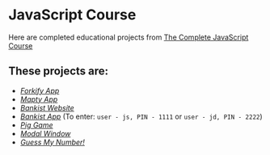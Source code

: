 # JavaScript Course

Here are completed educational projects from [The Complete JavaScript Course](https://www.udemy.com/course/the-complete-javascript-course/)

## These projects are:

- _[Forkify App](https://forkify-spormuv.netlify.app/)_
- _[Mapty App](https://spormuv.github.io/js-course/mapty_app/dist/)_
- _[Bankist Website](https://spormuv.github.io/js-course/bankist_website/dist/)_
- _[Bankist App](https://spormuv.github.io/js-course/bankist/)_ (To enter: `user - js, PIN - 1111` or `user - jd, PIN - 2222`)
- _[Pig Game](https://spormuv.github.io/js-course/pig-game/)_
- _[Modal Window](https://spormuv.github.io/js-course/modal-window/)_
- _[Guess My Number!](https://spormuv.github.io/js-course/guess-my-number/)_
